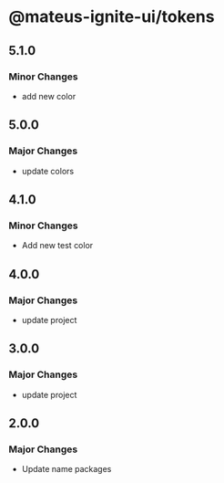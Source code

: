 # @mateus-ignite-ui/tokens

## 5.1.0

### Minor Changes

- add new color

## 5.0.0

### Major Changes

- update colors

## 4.1.0

### Minor Changes

- Add new test color

## 4.0.0

### Major Changes

- update project

## 3.0.0

### Major Changes

- update project

## 2.0.0

### Major Changes

- Update name packages
